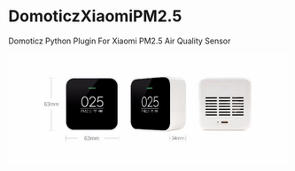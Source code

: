 # DomoticzXiaomiPM2.5
Domoticz Python Plugin For Xiaomi PM2.5 Air Quality Sensor

![alt text](xiaomi_pm2.5.jpg)



